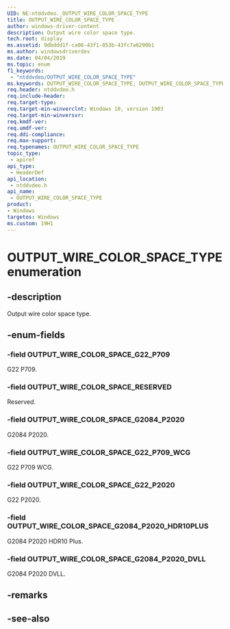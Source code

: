 ```yaml
---
UID: NE:ntddvdeo._OUTPUT_WIRE_COLOR_SPACE_TYPE
title: OUTPUT_WIRE_COLOR_SPACE_TYPE
author: windows-driver-content
description: Output wire color space type.
tech.root: display
ms.assetid: 9dbddd1f-ca06-43f1-853b-43fc7a6290b1
ms.author: windowsdriverdev
ms.date: 04/04/2019
ms.topic: enum
f1_keywords:
 - "ntddvdeo/OUTPUT_WIRE_COLOR_SPACE_TYPE"
ms.keywords: OUTPUT_WIRE_COLOR_SPACE_TYPE, OUTPUT_WIRE_COLOR_SPACE_TYPE, 
req.header: ntddvdeo.h
req.include-header:
req.target-type:
req.target-min-winverclnt: Windows 10, version 1903
req.target-min-winversvr:
req.kmdf-ver:
req.umdf-ver:
req.ddi-compliance:
req.max-support:
req.typenames: OUTPUT_WIRE_COLOR_SPACE_TYPE
topic_type: 
 - apiref
api_type: 
 - HeaderDef
api_location: 
 - ntddvdeo.h
api_name: 
 - OUTPUT_WIRE_COLOR_SPACE_TYPE
product:
- Windows
targetos: Windows
ms.custom: 19H1
---
```


# OUTPUT_WIRE_COLOR_SPACE_TYPE enumeration

## -description

Output wire color space type.

## -enum-fields

### -field OUTPUT_WIRE_COLOR_SPACE_G22_P709

G22 P709.

### -field OUTPUT_WIRE_COLOR_SPACE_RESERVED

Reserved.

### -field OUTPUT_WIRE_COLOR_SPACE_G2084_P2020

G2084 P2020.

### -field OUTPUT_WIRE_COLOR_SPACE_G22_P709_WCG

G22 P709 WCG.

### -field OUTPUT_WIRE_COLOR_SPACE_G22_P2020

G22 P2020.

### -field OUTPUT_WIRE_COLOR_SPACE_G2084_P2020_HDR10PLUS

G2084 P2020 HDR10 Plus.

### -field OUTPUT_WIRE_COLOR_SPACE_G2084_P2020_DVLL

G2084 P2020 DVLL.

## -remarks

## -see-also
